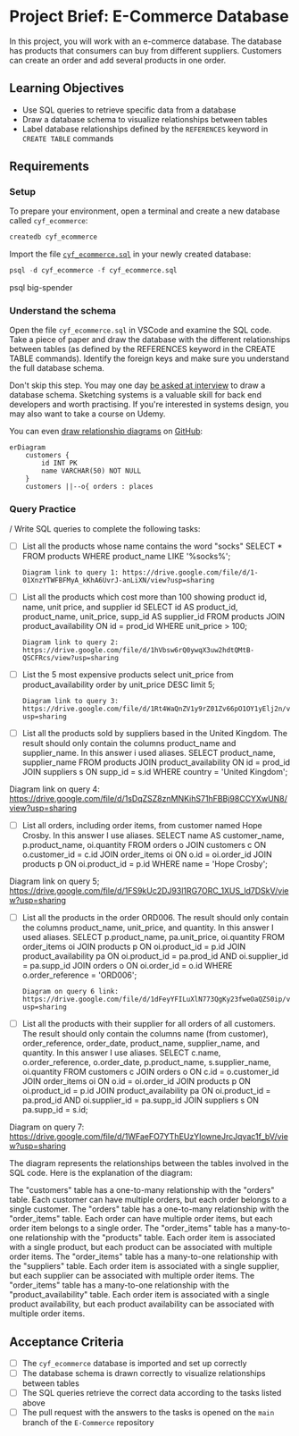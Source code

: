 # Project Brief: E-Commerce Database

In this project, you will work with an e-commerce database. The database has products that consumers can buy from different suppliers. Customers can create an order and add several products in one order.

## Learning Objectives

- Use SQL queries to retrieve specific data from a database
- Draw a database schema to visualize relationships between tables
- Label database relationships defined by the `REFERENCES` keyword in `CREATE TABLE` commands

## Requirements

### Setup

To prepare your environment, open a terminal and create a new database called `cyf_ecommerce`:

```sql
createdb cyf_ecommerce
```

Import the file [`cyf_ecommerce.sql`](./cyf_ecommerce.sql) in your newly created database:

```sql
psql -d cyf_ecommerce -f cyf_ecommerce.sql
```

psql big-spender

### Understand the schema

Open the file `cyf_ecommerce.sql` in VSCode and examine the SQL code. Take a piece of paper and draw the database with the different relationships between tables (as defined by the REFERENCES keyword in the CREATE TABLE commands). Identify the foreign keys and make sure you understand the full database schema.

Don't skip this step. You may one day [be asked at interview](https://monzo.com/blog/2022/03/23/demystifying-the-backend-engineering-interview-process) to draw a database schema. Sketching systems is a valuable skill for back end developers and worth practising. If you're interested in systems design, you may also want to take a course on Udemy.

You can even [draw relationship diagrams](https://mermaid.js.org/syntax/entityRelationshipDiagram.html) on [GitHub](https://docs.github.com/en/get-started/writing-on-github/working-with-advanced-formatting/creating-diagrams):

```mermaid
erDiagram
    customers {
        id INT PK
        name VARCHAR(50) NOT NULL
    }
    customers ||--o{ orders : places
```

### Query Practice

/
Write SQL queries to complete the following tasks:

- [ ] List all the products whose name contains the word "socks"
      SELECT \* FROM products
      WHERE product_name LIKE '%socks%';

      Diagram link to query 1: https://drive.google.com/file/d/1-01XnzYTWFBFMyA_kKhA6UvrJ-anLiXN/view?usp=sharing

- [ ] List all the products which cost more than 100 showing product id, name, unit price, and supplier id
      SELECT id AS product_id, product_name, unit_price, supp_id AS supplier_id
      FROM products
      JOIN product_availability ON id = prod_id
      WHERE unit_price > 100;
      <!-- SELECT id AS product_id, product_name, unit_price, supp_id AS supplier_id: This part of the query selects the columns you want to display in the result. It renames the "id" column from the "products" table as "product_id" and the "supp_id" column from the "product_availability" table as "supplier_id" for better readability. FROM products: This specifies that you're selecting data from the "products" table. JOIN product_availability ON id = prod_id: This performs an inner join between the "products" table and the "product_availability" table based on their respective IDs. The id column from the "products" table is matched with the prod_id column from the "product_availability" table. WHERE unit_price > 100: This filters the results to include only rows where the "unit_price" column from the "product_availability" table is greater than 100. -->

      Diagram link to query 2: https://drive.google.com/file/d/1hVbsw6rQ0ywqX3uw2hdtQMtB-QSCFRcs/view?usp=sharing

- [ ] List the 5 most expensive products
      select unit_price from product_availability
      order by unit_price DESC
      limit 5;
      <!-- SELECT unit_price: This part of the query selects the "unit_price" column from the "product_availability" table. It specifies that you want to retrieve the unit prices of products. FROM product_availability: This specifies that you're selecting data from the "product_availability" table. ORDER BY unit_price DESC: This orders the results in descending order based on the "unit_price" column. The DESC keyword stands for "descending." LIMIT 5: This limits the output to only the first 5 rows of the result. -->

      Diagram link to query 3: https://drive.google.com/file/d/1Rt4WaQnZV1y9rZ01Zv66pO1OY1yElj2n/view?usp=sharing

- [ ] List all the products sold by suppliers based in the United Kingdom. The result should only contain the columns product_name and supplier_name. In this answer i used aliases.
    SELECT product_name, supplier_name
    FROM products
    JOIN product_availability ON id = prod_id
    JOIN suppliers s ON supp_id = s.id
    WHERE country = 'United Kingdom';
<!-- SELECT specifies the columns I want to retrieve in the result. I am interested in the "product_name" from the "products" table and the "supplier_name" from the "suppliers" table.
FROM indicates the tables I am retrieving data from. I use data from three tables: "products," "product_availability," and "suppliers."
JOIN query uses two JOIN operations to combine data from multiple tables:
JOIN products ON id = prod_id: This joins the "products" table with the "product_availability" table. It matches rows where the "id" column in the "products" table is equal to the "prod_id" column in the "product_availability" table. This is how you associate products with their availability information.
JOIN suppliers s ON supp_id = s.id: This joins the combined result from the previous JOIN with the "suppliers" table. It matches rows where the "supp_id" column in the "product_availability" table is equal to the "id" column in the "suppliers" table. This is how you associate suppliers with the products.
WHERE filters the result based on a condition. I am interested in products where the "country" column in the "suppliers" table is equal to 'United Kingdom'. This filters the result to include only products available from suppliers based in the United Kingdom. -->

Diagram link on query 4: https://drive.google.com/file/d/1sDqZSZ8znMNKihS71hFBBj98CCYXwUN8/view?usp=sharing

- [ ] List all orders, including order items, from customer named Hope Crosby. In this answer I use aliases.
    SELECT name AS customer_name, p.product_name, oi.quantity
    FROM orders o
    JOIN customers c ON o.customer_id = c.id
    JOIN order_items oi ON o.id = oi.order_id
    JOIN products p ON oi.product_id = p.id
    WHERE name = 'Hope Crosby';
<!-- SELECT specifies the columns you want to retrieve in the result. I am interested in the following columns: customer_name: Alias for the customer's name, extracted from the name column in the customers table. product_name: The name of the product, extracted from the product_name column in the products table quantity: The quantity of the product ordered, extracted from the quantity column in the order_items table.
FROM is data from four tables: "orders," "customers," "order_items," and "products."

JOIN uses several JOIN operations to combine data from multiple tables: JOIN customers c ON o.customer_id = c.id: This joins the "orders" table with the "customers" table. It matches rows where the customer_id column in the "orders" table is equal to the id column in the "customers" table. This is how you associate orders with customers. JOIN order_items oi ON o.id = oi.order_id: This joins the combined result from the previous JOIN with the "order_items" table. It matches rows where the id column in the "orders" table is equal to the order_id column in the "order_items" table. This is how you associate orders with their items. JOIN products p ON oi.product_id = p.id: This joins the "order_items" table with the "products" table. It matches rows where the product_id column in the "order_items" table is equal to the id column in the "products" table. This is how you associate products with order items.

WHERE filters orders where the customer's name (name) is equal to 'Hope Crosby'. This filters the result to include only orders associated with the customer named "Hope Crosby."
-->

Diagram link on query 5; https://drive.google.com/file/d/1FS9kUc2DJ93l1RG7ORC_1XUS_ld7DSkV/view?usp=sharing

- [ ] List all the products in the order ORD006. The result should only contain the columns product_name, unit_price, and quantity. In this answer I used aliases.
      SELECT p.product_name, pa.unit_price, oi.quantity
      FROM order_items oi
      JOIN products p ON oi.product_id = p.id
      JOIN product_availability pa ON oi.product_id = pa.prod_id AND oi.supplier_id = pa.supp_id
      JOIN orders o ON oi.order_id = o.id
      WHERE o.order_reference = 'ORD006';

      Diagram on query 6 link: https://drive.google.com/file/d/1dFeyYFILuXlN773QgKy23fweOaQZS0ip/view?usp=sharing

- [ ] List all the products with their supplier for all orders of all customers. The result should only contain the columns name (from customer), order_reference, order_date, product_name, supplier_name, and quantity. In this answer I use aliases.
      SELECT c.name, o.order_reference, o.order_date, p.product_name, s.supplier_name, oi.quantity
      FROM customers c
      JOIN orders o ON c.id = o.customer_id
      JOIN order_items oi ON o.id = oi.order_id
      JOIN products p ON oi.product_id = p.id
      JOIN product_availability pa ON oi.product_id = pa.prod_id AND oi.supplier_id = pa.supp_id
      JOIN suppliers s ON pa.supp_id = s.id;

Diagram on query 7: https://drive.google.com/file/d/1WFaeFO7YThEUzYIowneJrcJqvac1f_bV/view?usp=sharing

The diagram represents the relationships between the tables involved in the SQL code. Here is the explanation of the diagram:

The "customers" table has a one-to-many relationship with the "orders" table. Each customer can have multiple orders, but each order belongs to a single customer.
The "orders" table has a one-to-many relationship with the "order_items" table. Each order can have multiple order items, but each order item belongs to a single order.
The "order_items" table has a many-to-one relationship with the "products" table. Each order item is associated with a single product, but each product can be associated with multiple order items.
The "order_items" table has a many-to-one relationship with the "suppliers" table. Each order item is associated with a single supplier, but each supplier can be associated with multiple order items.
The "order_items" table has a many-to-one relationship with the "product_availability" table. Each order item is associated with a single product availability, but each product availability can be associated with multiple order items.

## Acceptance Criteria

- [ ] The `cyf_ecommerce` database is imported and set up correctly
- [ ] The database schema is drawn correctly to visualize relationships between tables
- [ ] The SQL queries retrieve the correct data according to the tasks listed above
- [ ] The pull request with the answers to the tasks is opened on the `main` branch of the `E-Commerce` repository
